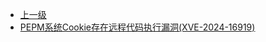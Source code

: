 * [上一级](docs/wy876_poc/)
* [PEPM系统Cookie存在远程代码执行漏洞(XVE-2024-16919)](docs/wy876_poc/PEPM%E7%B3%BB%E7%BB%9F/PEPM%E7%B3%BB%E7%BB%9FCookie%E5%AD%98%E5%9C%A8%E8%BF%9C%E7%A8%8B%E4%BB%A3%E7%A0%81%E6%89%A7%E8%A1%8C%E6%BC%8F%E6%B4%9E%28XVE-2024-16919%29.md)

